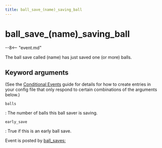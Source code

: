 ```yaml
---
title: ball_save_(name)_saving_ball
---
```


# ball_save_(name)_saving_ball


--8<-- "event.md"

The ball save called (name) has just saved one (or more) balls.

## Keyword arguments

(See the [Conditional Events](overview/conditional.md)
guide for details for how to create entries in your config file that
only respond to certain combinations of the arguments below.)

`balls`

:   The number of balls this ball saver is saving.

`early_save`

:   True if this is an early ball save.

Event is posted by [ball_saves:](../config/ball_saves.md)
